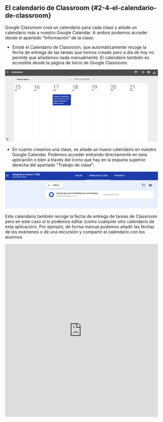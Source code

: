 ## El calendario de Classroom {#2-4-el-calendario-de-classroom}

Google Classroom crea un calendario para cada clase y añade un calendario más a nuestro Google Calendar. A ambos podemos acceder desde el apartado “Información” de la clase:

*   Existe el Calendario de Classroom, que automáticamente recoge la fecha de entrega de las tareas que hemos creado pero a día de hoy no permite que añadamos nada manualmente. El calendario también es accesible desde la página de inicio de Google Classroom.

![](../images/image5.png)

*   En cuanto creamos una clase, se añade un nuevo calendario en nuestro Google Calendar. Podemos acceder entrando directamente en esta aplicación o bien a través del icono que hay en la esquina superior derecha del apartado “Trabajo de clase”:

![](../images/image7.png) 

Este calendario también recoge la fecha de entrega de tareas de Classroom pero en este caso sí lo podemos editar (como cualquier otro calendario de esta aplicación). Por ejemplo, de forma manual podemos añadir las fechas de los exámenes o de una excursión y compartir el calendario con los alumnos.

<iframe src="https://docs.google.com/presentation/d/e/2PACX-1vSHFhgw7kmMjg32gWYswNe6g0b79VnmvCsbUruolVzbt544XMSGjyasSU-XYV05wQNRdCqL69I_euM6/embed?start=false&loop=false&delayms=3000" frameborder="0" width="100%" height="569" allowfullscreen="true" mozallowfullscreen="true" webkitallowfullscreen="true"></iframe>